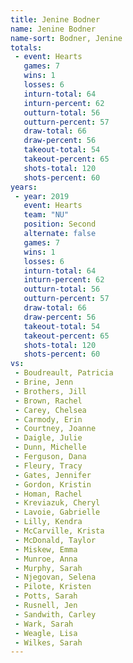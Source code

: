 ```yaml
---
title: Jenine Bodner
name: Jenine Bodner
name-sort: Bodner, Jenine
totals:
 - event: Hearts
   games: 7
   wins: 1
   losses: 6
   inturn-total: 64
   inturn-percent: 62
   outturn-total: 56
   outturn-percent: 57
   draw-total: 66
   draw-percent: 56
   takeout-total: 54
   takeout-percent: 65
   shots-total: 120
   shots-percent: 60
years:
 - year: 2019
   event: Hearts
   team: "NU"
   position: Second
   alternate: false
   games: 7
   wins: 1
   losses: 6
   inturn-total: 64
   inturn-percent: 62
   outturn-total: 56
   outturn-percent: 57
   draw-total: 66
   draw-percent: 56
   takeout-total: 54
   takeout-percent: 65
   shots-total: 120
   shots-percent: 60
vs:
 - Boudreault, Patricia
 - Brine, Jenn
 - Brothers, Jill
 - Brown, Rachel
 - Carey, Chelsea
 - Carmody, Erin
 - Courtney, Joanne
 - Daigle, Julie
 - Dunn, Michelle
 - Ferguson, Dana
 - Fleury, Tracy
 - Gates, Jennifer
 - Gordon, Kristin
 - Homan, Rachel
 - Kreviazuk, Cheryl
 - Lavoie, Gabrielle
 - Lilly, Kendra
 - McCarville, Krista
 - McDonald, Taylor
 - Miskew, Emma
 - Munroe, Anna
 - Murphy, Sarah
 - Njegovan, Selena
 - Pilote, Kristen
 - Potts, Sarah
 - Rusnell, Jen
 - Sandwith, Carley
 - Wark, Sarah
 - Weagle, Lisa
 - Wilkes, Sarah
---
```


